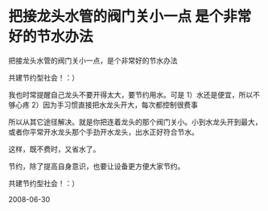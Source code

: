 # 把接龙头水管的阀门关小一点 是个非常好的节水办法

把接龙头水管的阀门关小一点，是个非常好的节水办法

共建节约型社会！：）

我也时常提醒自己龙头不要开得太大，要节约用水。可是 1）水还是便宜，所以不够心疼 2）因为手习惯直接把水龙头开大，每次都控制很费事

所以从其它途径解决。就是你把连着龙头的那个阀门关小。小到水龙头开到最大，或者你平常开水龙头那个手劲开水龙头，出水正好符合节水。

这样，既不费时，又省水了。

节约，除了提高自身意识，也要让设备更方便大家节约。

共建节约型社会！：）


2008-06-30